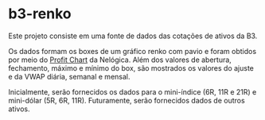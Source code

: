 # b3-renko

Este projeto consiste em uma fonte de dados das cotações de ativos da B3.

Os dados formam os boxes de um gráfico renko com pavio e foram obtidos por meio do [Profit Chart](https://www.nelogica.com.br/produtos/profit-pro) da Nelógica.
Além dos valores de abertura, fechamento, máximo e mínimo do box, são mostrados os valores do ajuste e da VWAP diária, semanal e mensal.

Inicialmente, serão fornecidos os dados para o mini-índice (6R, 11R e 21R) e mini-dólar (5R, 6R, 11R).
Futuramente, serão fornecidos dados de outros ativos.
